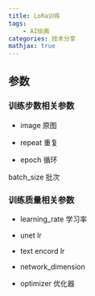 ```yaml
---
title: LoRa训练
tags: 
	- AI绘画
categories: 技术分享
mathjax: true
---
```

## 参数
### 训练步数相关参数
- image 原图

- repeat 重复

- epoch 循环

batch_size 批次
### 训练质量相关参数
- learning_rate 学习率

- unet lr

- text encord lr

- network_dimension

- optimizer 优化器

  

